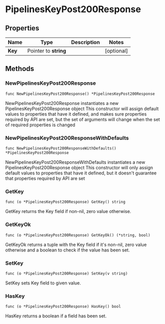 # PipelinesKeyPost200Response

## Properties

|Name | Type | Description | Notes|
|------------ | ------------- | ------------- | -------------|
|**Key** | Pointer to **string** |  | [optional] |

## Methods

### NewPipelinesKeyPost200Response

`func NewPipelinesKeyPost200Response() *PipelinesKeyPost200Response`

NewPipelinesKeyPost200Response instantiates a new PipelinesKeyPost200Response object
This constructor will assign default values to properties that have it defined,
and makes sure properties required by API are set, but the set of arguments
will change when the set of required properties is changed

### NewPipelinesKeyPost200ResponseWithDefaults

`func NewPipelinesKeyPost200ResponseWithDefaults() *PipelinesKeyPost200Response`

NewPipelinesKeyPost200ResponseWithDefaults instantiates a new PipelinesKeyPost200Response object
This constructor will only assign default values to properties that have it defined,
but it doesn't guarantee that properties required by API are set

### GetKey

`func (o *PipelinesKeyPost200Response) GetKey() string`

GetKey returns the Key field if non-nil, zero value otherwise.

### GetKeyOk

`func (o *PipelinesKeyPost200Response) GetKeyOk() (*string, bool)`

GetKeyOk returns a tuple with the Key field if it's non-nil, zero value otherwise
and a boolean to check if the value has been set.

### SetKey

`func (o *PipelinesKeyPost200Response) SetKey(v string)`

SetKey sets Key field to given value.

### HasKey

`func (o *PipelinesKeyPost200Response) HasKey() bool`

HasKey returns a boolean if a field has been set.


